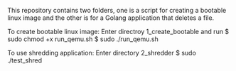 This repository contains two folders, one is a script for creating a bootable linux image and the other is for a Golang application that deletes a file.

To create bootable linux image:
Enter directroy 1_create_bootable and run
$ sudo chmod +x run_qemu.sh
$ sudo ./run_qemu.sh

To use shredding application:
Enter directory 2_shredder
$ sudo ./test_shred

